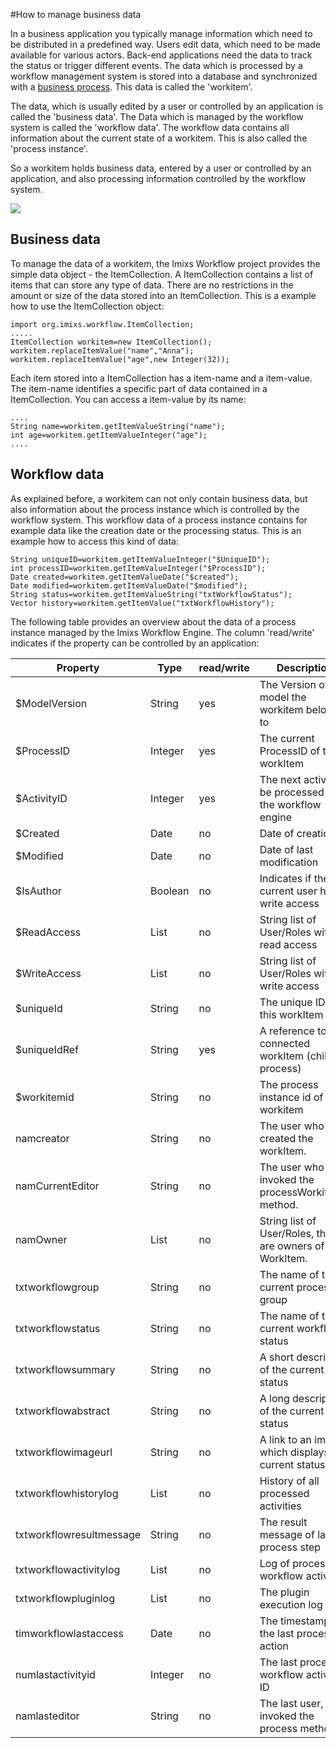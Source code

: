 
#How to manage business data

In a business application you typically manage information which need to be distributed in a  predefined way. Users edit data, which need to be made available for various actors. Back-end
 applications need the data to track the status or trigger different events. The data which is  processed by a workflow management system is stored into a database and synchronized with a [business process](./businessprocess.html). 
 This data is called the 'workitem'. 
 
The data, which is usually edited by a user or controlled by an application is called
the 'business data'. The Data which is managed by the workflow system is called the 
'workflow data'. The workflow data contains all information about the current state of a workitem.
This is also called the 'process instance'.
 
So a workitem holds business data, entered by a user or controlled by an application, and also 
processing information controlled by the workflow system.
 
<img src="../images/imixs-workitem.png"/>
 
## Business data
 
To manage the data of a workitem, the Imixs Workflow project provides the simple data object - the ItemCollection. 
 A ItemCollection contains a list of items that can store any type of data. There are no restrictions 
 in the amount or size of the data stored into an ItemCollection. 
 This is a example how to use the ItemCollection object:
 
    import org.imixs.workflow.ItemCollection;
    .....
    ItemCollection workitem=new ItemCollection();
    workitem.replaceItemValue("name","Anna");
    workitem.replaceItemValue("age",new Integer(32));
 
Each item stored into a ItemCollection has a item-name and a item-value. 
The item-name identifies a specific part of data contained in a ItemCollection.
You can access a item-value by its name:
  
    ....
    String name=workitem.getItemValueString("name");
    int age=workitem.getItemValueInteger("age");
    ....
  
 
## Workflow data

 As explained before, a workitem can not only contain business data, but also information about the process instance which is controlled by the workflow system.
 This workflow data of a process instance contains for example data like the creation date or  the processing status. This is an example how to access this kind of data:
 
   
    String uniqueID=workitem.getItemValueInteger("$UniqueID");
    int processID=workitem.getItemValueInteger("$ProcessID");
    Date created=workitem.getItemValueDate("$created");
    Date modified=workitem.getItemValueDate("$modified");
    String status=workitem.getItemValueString("txtWorkflowStatus");
    Vector history=workitem.getItemValue("txtWorkflowHistory");
  
The following table provides an overview about the data of a process instance managed by the 
 Imixs Workflow Engine.  The column 'read/write' indicates if the property can be controlled by an application:
 
 
| Property        | Type   |read/write | Description                               |
|-----------------|--------|-----------|-------------------------------------------|
|$ModelVersion    |String  |yes   | The Version of the model the workitem belongs to  |
|$ProcessID       |Integer |yes   | The current ProcessID of the workItem         |
|$ActivityID      |Integer |yes   | The next activity to be processed by the workflow engine    |
|$Created         |Date    |no    | Date of creation                              |
|$Modified        |Date    |no    | Date of last modification                     |
|$IsAuthor        |Boolean |no    | Indicates if the current user has write access|
|$ReadAccess      |List    |no    | String list of User/Roles with read access    |
|$WriteAccess     |List    |no    | String list of User/Roles with write access   |
|$uniqueId        |String  |no    | The unique ID of this workItem                |
|$uniqueIdRef     |String  |yes   | A reference to a connected workItem (child process) |
|$workitemid      |String  |no    | The process instance id of this workitem      |
|namcreator       |String  |no    |The user who created the workItem.             |
|namCurrentEditor |String|no    |The user who invoked the processWorkitem() method.       |
|namOwner         |List    |no    |String list of User/Roles, that are owners of that WorkItem. |
|txtworkflowgroup |String|no   |The name of the current process group          |
|txtworkflowstatus|String|no   |The name of the current workflow status            |
|txtworkflowsummary |String|no |A short description of the current status      |
|txtworkflowabstract|String|no |A long description of the current status       |
|txtworkflowimageurl|String|no |A link to an image which displays the current status |
|txtworkflowhistorylog|List |no|History of all processed activities            |
|txtworkflowresultmessage |String  |no    |The result message of last process step |
|txtworkflowactivitylog |List  |no    |Log of processed workflow activities    |
|txtworkflowpluginlog |List|no |The plugin execution log                       |
|timworkflowlastaccess |Date|no|The timestamp of the last processing action    |
|numlastactivityid|Integer|no  |The last processed workflow activity ID        |
|namlasteditor    |String  |no    |The last user, that invoked the process method |
 
